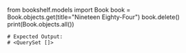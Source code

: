 from bookshelf.models import Book
book = Book.objects.get(title="Nineteen Eighty-Four")
book.delete()
print(Book.objects.all())
```
# Expected Output:
# <QuerySet []>
